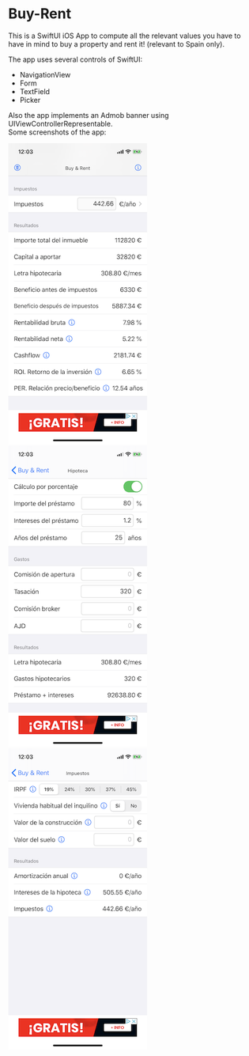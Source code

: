 # Buy-Rent
This is a SwiftUI iOS App to compute all the relevant values you have to have in mind to buy a property and rent it! (relevant to Spain only).

The app uses several controls of SwiftUI:

* NavigationView
* Form
* TextField
* Picker

Also the app implements an Admob banner using UIViewControllerRepresentable.  
Some screenshots of the app:

![](https://github.com/The-Guru/Buy-Rent/blob/master/Buy-Rent1.png)
![](https://github.com/The-Guru/Buy-Rent/blob/master/Buy-Rent2.png)
![](https://github.com/The-Guru/Buy-Rent/blob/master/Buy-Rent3.png)
